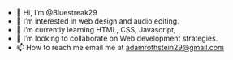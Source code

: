 - 👋 Hi, I’m @Bluestreak29
- 👀 I’m interested in web design and audio editing.
- 🌱 I’m currently learning HTML, CSS, Javascript, 
- 💞️ I’m looking to collaborate on Web development strategies.
- 📫 How to reach me email me at adamrothstein29@gmail.com 

<!---
Bluestreak29/Bluestreak29 is a ✨ special ✨ repository because its `README.md` (this file) appears on your GitHub profile.
You can click the Preview link to take a look at your changes.
--->

